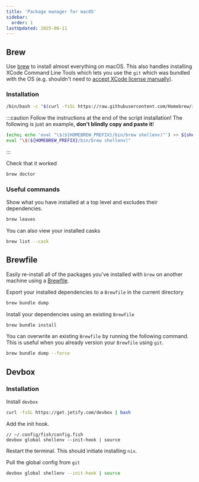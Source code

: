 ```yaml
---
title: 'Package manager for macOS'
sidebar:
  order: 1
lastUpdated: 2025-06-11
---
```


## Brew

Use [brew](https://brew.sh/) to install almost everything on macOS. This also handles installing XCode Command Line Tools which lets you use the `git` which was bundled with the OS (e.g. shouldn't need to [accept XCode license manually](https://stackoverflow.com/questions/25970043/git-and-xcode-why-do-i-have-to-agree-to-xcodes-tcs-to-use-git)).

### Installation

```sh
/bin/bash -c "$(curl -fsSL https://raw.githubusercontent.com/Homebrew/install/HEAD/install.sh)"
```

:::caution
Follow the instructions at the end of the script installation! The following is just an example, **don't blindly copy and paste it**!

```sh
(echo; echo 'eval "\$(${HOMEBREW_PREFIX}/bin/brew shellenv)"') >> ${shell_rcfile}
eval "\$(${HOMEBREW_PREFIX}/bin/brew shellenv)"
```

:::

Check that it worked

```sh
brew doctor
```

### Useful commands

Show what you have installed at a top level and excludes their dependencies.

```sh
brew leaves
```

You can also view your installed casks

```sh
brew list --cask
```

## Brewfile

Easily re-install all of the packages you've installed with `brew` on another machine using a [Brewfile](https://docs.brew.sh/Brew-Bundle-and-Brewfile).

Export your installed dependencies to a `Brewfile` in the current directory

```sh
brew bundle dump
```

Install your dependencies using an existing `Brewfile`

```sh
brew bundle install
```

You can overwrite an existing `Brewfile` by running the following command. This is useful when you already version your `Brewfile` using `git`.

```sh
brew bundle dump --force
```

## Devbox

### Installation

Install `devbox`

```sh
curl -fsSL https://get.jetify.com/devbox | bash
```

Add the init hook.

```fish
// ~/.config/fish/config.fish
devbox global shellenv --init-hook | source
```

Restart the terminal. This should initiate installing `nix`.

Pull the global config from `git`

```sh
devbox global shellenv --init-hook | source
```
